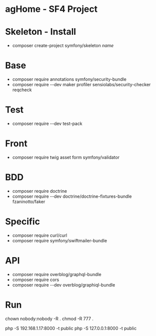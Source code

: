 # agHome - SF4 Project

Skeleton - Install
========
- composer create-project symfony/skeleton _name_

Base
========
- composer require annotations symfony/security-bundle
- composer require --dev maker profiler sensiolabs/security-checker reqcheck

Test
========
- composer require --dev test-pack

Front
========
- composer require twig asset form symfony/validator

BDD
========
- composer require doctrine
- composer require --dev doctrine/doctrine-fixtures-bundle fzaninotto/faker

Specific
========
- composer require curl/curl
- composer require symfony/swiftmailer-bundle

API
========
- composer require overblog/graphql-bundle
- composer require cors
- composer require --dev overblog/graphiql-bundle

Run
========
chown nobody:nobody -R .
chmod -R 777 .

php -S 192.168.1.17:8000 -t public
php -S 127.0.0.1:8000 -t public